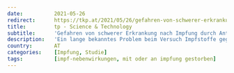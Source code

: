 ```yaml
---
date:          2021-05-26
redirect:      https://tkp.at/2021/05/26/gefahren-von-schwerer-erkrankung-nach-impfung-durch-antikoerper-abhaengige-verstaerkung/
title:         tp - Science & Technology
subtitle:      'Gefahren von schwerer Erkrankung nach Impfung durch Antikörper-abhängige Verstärkung'
description:   'Ein lange bekanntes Problem beim Versuch Impfstoffe gegen Corona-Viren zu entwickeln ist die so genannte Antikörper-abhängige Verstärkung. Dabei verstecken die Antikörper die Viren vor dem Immunsystem und können sich dadurch ungehindert ausbreiten. Bei Katzen haben Corona Impfungen zum Tod oder schwerer Krankheit bei der nächsten Infektion geführt. Tierärzte haben deshalb diese Impfungen eingestellt. Nun mehren …'
country:       AT
categories:    [Impfung, Studie]
tags:          [impf-nebenwirkungen, mit oder an impfung gestorben]
---
```


